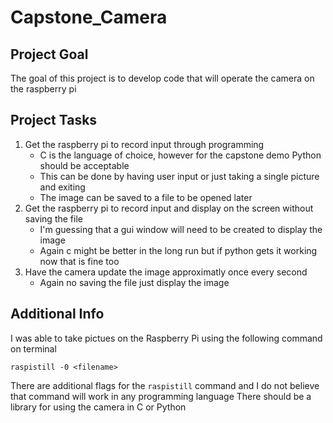 # Capstone_Camera

## Project Goal
The goal of this project is to develop code that will operate the camera on the raspberry pi

## Project Tasks
1. Get the raspberry pi to record input through programming
   - C is the language of choice, however for the capstone demo Python should be acceptable
   - This can be done by having user input or just taking a single picture and exiting
   - The image can be saved to a file to be opened later
2. Get the raspberry pi to record input and display on the screen without saving the file
   - I'm guessing that a gui window will need to be created to display the image
   - Again c might be better in the long run but if python gets it working now that is fine too
3. Have the camera update the image approximatly once every second
   - Again no saving the file just display the image

## Additional Info
I was able to take pictues on the Raspberry Pi using the following command on terminal
```
raspistill -0 <filename>
```
There are additional flags for the `raspistill` command and I do not believe that command will work in any programming language
There should be a library for using the camera in C or Python

